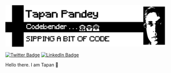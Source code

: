<img src="https://github.com/pandeytapan/pandeytapan/blob/master/Tapan.bmp">

[![Twitter Badge](https://img.shields.io/badge/Twitter-Profile-informational?style=flat&logo=twitter&logoColor=white&color=1CA2F1)](https://twitter.com/tapanpandey)
[![LinkedIn Badge](https://img.shields.io/badge/LinkedIn-Profile-informational?style=flat&logo=linkedin&logoColor=white&color=0D76A8)](https://www.linkedin.com/in/pandeytapan/)

Hello there. I am Tapan 👋
